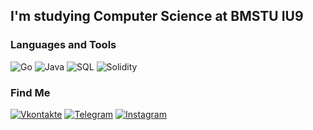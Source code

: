 ## I'm studying Computer Science at BMSTU IU9 ##


### Languages and Tools
![Go](https://img.shields.io/badge/-Golang-284051?style=flat-square&logo=go&logoColor=FFB414)
![Java](https://img.shields.io/badge/-Java-284051?style=flat-square&logo=java&logoColor=FFB414)
![SQL](https://img.shields.io/badge/-SQL-284051?style=flat-square&logo=PostgreSql&logoColor=FFB414)
![Solidity](https://img.shields.io/badge/-Solidity-284051?style=flat-square&logo=Solidity&logoColor=FFB414)

### Find Me
[![Vkontakte](https://img.shields.io/badge/-VKONTAKTE-284051?style=flat-square&logo=Vk)](https://vk.com/rasulivey) 
[![Telegram](https://img.shields.io/badge/-TELEGRAM-284051?style=flat-square&logo=Telegram)](https://t.me/rasulivey)
[![Instagram](https://img.shields.io/badge/-INSTAGRAM-284051?style=flat-square&logo=Instagram)](https://www.instagram.com/rasulivey/)
